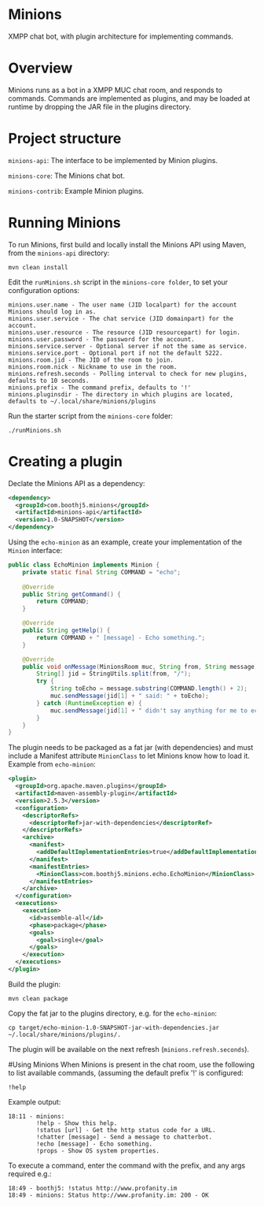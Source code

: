 # Minions
XMPP chat bot, with plugin architecture for implementing commands.

# Overview
Minions runs as a bot in a XMPP MUC chat room, and responds to commands.  Commands are implemented as plugins, and may be loaded at runtime by dropping the JAR file in the plugins directory.

# Project structure
`minions-api`: The interface to be implemented by Minion plugins.

`minions-core`: The Minions chat bot.

`minions-contrib`: Example Minion plugins.

# Running Minions
To run Minions, first build and locally install the Minions API using Maven, from the `minions-api` directory:


```
mvn clean install
```

Edit the `runMinions.sh` script in the `minions-core folder`, to set your configuration options:

```
minions.user.name - The user name (JID localpart) for the account Minions should log in as.
minions.user.service - The chat service (JID domainpart) for the account.
minions.user.resource - The resource (JID resourcepart) for login.
minions.user.password - The password for the account.
minions.service.server - Optional server if not the same as service.
minions.service.port - Optional port if not the default 5222.
minions.room.jid - The JID of the room to join.
minions.room.nick - Nickname to use in the room.
minions.refresh.seconds - Polling interval to check for new plugins, defaults to 10 seconds.
minions.prefix - The command prefix, defaults to '!'
minions.pluginsdir - The directory in which plugins are located, defaults to ~/.local/share/minions/plugins
```

Run the starter script from the `minions-core` folder:

```
./runMinions.sh
```

# Creating a plugin
Declate the Minions API as a dependency:

```xml
<dependency>
  <groupId>com.boothj5.minions</groupId>
  <artifactId>minions-api</artifactId>
  <version>1.0-SNAPSHOT</version>
</dependency>
```

Using the `echo-minion` as an example,  create your implementation of the `Minion` interface:

```java
public class EchoMinion implements Minion {
    private static final String COMMAND = "echo";
    
    @Override
    public String getCommand() {
        return COMMAND;
    }

    @Override
    public String getHelp() {
        return COMMAND + " [message] - Echo something.";
    }

    @Override
    public void onMessage(MinionsRoom muc, String from, String message) throws MinionsException {
        String[] jid = StringUtils.split(from, "/");
        try {
            String toEcho = message.substring(COMMAND.length() + 2);
            muc.sendMessage(jid[1] + " said: " + toEcho);
        } catch (RuntimeException e) {
            muc.sendMessage(jid[1] + " didn't say anything for me to echo");
        }
    }
}
```

The plugin needs to be packaged as a fat jar (with dependencies) and must include a Manifest attribute `MinionClass` to let Minions know how to load it.  Example from `echo-minion`:

```xml
<plugin>
  <groupId>org.apache.maven.plugins</groupId>
  <artifactId>maven-assembly-plugin</artifactId>
  <version>2.5.3</version>
  <configuration>
    <descriptorRefs>
      <descriptorRef>jar-with-dependencies</descriptorRef>
    </descriptorRefs>
    <archive>
      <manifest>
        <addDefaultImplementationEntries>true</addDefaultImplementationEntries>
      </manifest>
      <manifestEntries>
        <MinionClass>com.boothj5.minions.echo.EchoMinion</MinionClass>
      </manifestEntries>
    </archive>
  </configuration>
  <executions>
    <execution>
      <id>assemble-all</id>
      <phase>package</phase>
      <goals>
        <goal>single</goal>
      </goals>
    </execution>
  </executions>
</plugin>
```

Build the plugin:

```
mvn clean package
```

Copy the fat jar to the plugins directory, e.g. for the `echo-minion`:

```
cp target/echo-minion-1.0-SNAPSHOT-jar-with-dependencies.jar ~/.local/share/minions/plugins/.
```

The plugin will be available on the next refresh (`minions.refresh.seconds`).

#Using Minions
When Minions is present in the chat room, use the following to list available commands, (assuming the default prefix '!' is configured:

```
!help
```

Example output:

```
18:11 - minions: 
        !help - Show this help.
        !status [url] - Get the http status code for a URL.
        !chatter [message] - Send a message to chatterbot.
        !echo [message] - Echo something.
        !props - Show OS system properties.
```

To execute a command, enter the command with the prefix, and any args required e.g.:

```
18:49 - boothj5: !status http://www.profanity.im
18:49 - minions: Status http://www.profanity.im: 200 - OK
```

